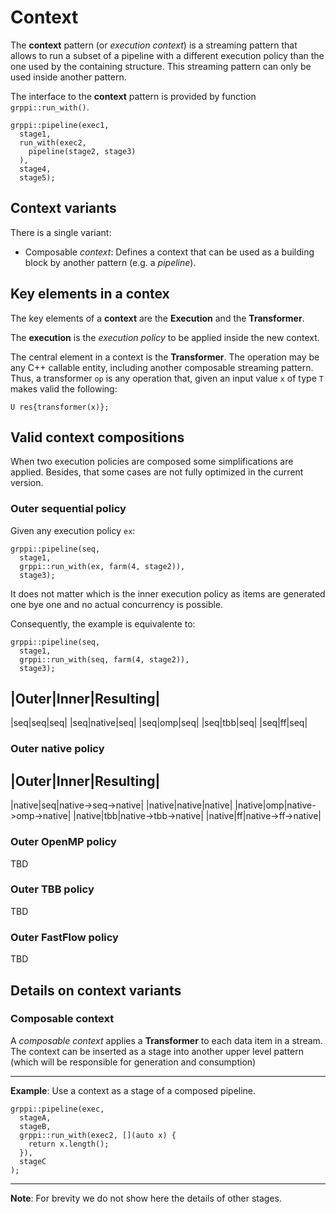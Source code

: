 # Context

The **context** pattern (or *execution context*) is a streaming pattern that
allows to run a subset of a pipeline with a different execution policy than the
one used by the containing structure.  This streaming pattern can only be used
inside another pattern.

The interface to the **context** pattern is provided by function
`grppi::run_with()`.

~~~{.cpp}
grppi::pipeline(exec1,
  stage1,
  run_with(exec2, 
    pipeline(stage2, stage3)
  ),
  stage4,
  stage5);
~~~

## Context variants

There is a single variant:

* Composable *context*: Defines a context that can be used as a building block by
another pattern (e.g. a *pipeline*).

## Key elements in a contex

The key elements of a **context** are the **Execution** and the **Transformer**.

The **execution** is the *execution policy* to be applied inside the new
context.

The central element in a context is the **Transformer**. The operation may be
any C++ callable entity, including another composable streaming pattern.  Thus,
a transformer `op` is any operation that, given an input value `x` of type `T`
makes valid the following:

~~~{.cpp}
U res{transformer(x)};
~~~

## Valid context compositions

When two execution policies are composed some simplifications are applied.
Besides, that some cases are not fully optimized in the current version.

### Outer sequential policy

Given any execution policy `ex`:

~~~{.cpp}
grppi::pipeline(seq,
  stage1,
  grppi::run_with(ex, farm(4, stage2)),
  stage3);
~~~

It does not matter which is the inner execution policy as items are generated
one bye one and no actual concurrency is possible.

Consequently, the example is equivalente to:

~~~{.cpp}
grppi::pipeline(seq,
  stage1,
  grppi::run_with(seq, farm(4, stage2)),
  stage3);
~~~

|Outer|Inner|Resulting|
-----------------------
|seq|seq|seq|
|seq|native|seq|
|seq|omp|seq|
|seq|tbb|seq|
|seq|ff|seq|

### Outer native policy

|Outer|Inner|Resulting|
-----------------------
|native|seq|native->seq->native|
|native|native|native|
|native|omp|native->omp->native|
|native|tbb|native->tbb->native|
|native|ff|native->ff->native|


### Outer OpenMP policy

TBD

### Outer TBB policy

TBD

### Outer FastFlow policy

TBD

## Details on context variants

### Composable context

A *composable context* applies a **Transformer** to each data item in a stream.
The context can be inserted as a stage into another upper level pattern (which
will be responsible for generation and consumption)

---
**Example**: Use a context as a stage of a composed pipeline.
~~~{.cpp}
grppi::pipeline(exec,
  stageA,
  stageB,
  grppi::run_with(exec2, [](auto x) {
    return x.length();
  }),
  stageC
);
~~~
---
**Note**: For brevity we do not show here the details of other stages.

